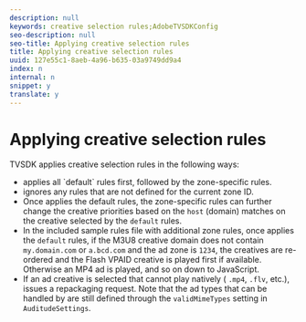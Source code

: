 ```yaml
---
description: null
keywords: creative selection rules;AdobeTVSDKConfig
seo-description: null
seo-title: Applying creative selection rules
title: Applying creative selection rules
uuid: 127e55c1-8aeb-4a96-b635-03a9749dd9a4
index: n
internal: n
snippet: y
translate: y
---
```


# Applying creative selection rules

TVSDK applies creative selection rules in the following ways:

* <!-- PH element: phrases/primetime-sdk-name --> applies all `default` rules first, followed by the zone-specific rules.
* <!-- PH element: phrases/primetime-sdk-name --> ignores any rules that are not defined for the current zone ID.
* Once  <!-- PH element: phrases/primetime-sdk-name --> applies the default rules, the zone-specific rules can further change the creative priorities based on the `host` (domain) matches on the creative selected by the `default` rules.
* In the included sample rules file with additional zone rules, once  <!-- PH element: phrases/primetime-sdk-name --> applies the `default` rules, if the M3U8 creative domain does not contain `my.domain.com` or `a.bcd.com` and the ad zone is `1234`, the creatives are re-ordered and the Flash VPAID creative is played first if available. Otherwise an MP4 ad is played, and so on down to JavaScript.
* If an ad creative is selected that  <!-- PH element: phrases/primetime-sdk-name --> cannot play natively ( `.mp4`, `.flv`, etc.),  <!-- PH element: phrases/primetime-sdk-name --> issues a repackaging request.
Note that the ad types that can be handled by  <!-- PH element: phrases/primetime-sdk-name --> are still defined through the `validMimeTypes` setting in `AuditudeSettings`.<!-- In Android 2.5 API docs, I see a 
<span class="codeph">setValidMimeTypes</span> but not a 
<span class="codeph">getValidMimeTypes</span>. -->
